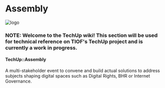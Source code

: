 # Assembly

![logo](https://user-images.githubusercontent.com/9198668/103220584-8fe60480-495b-11eb-91c8-80ccb27aef16.png)

### NOTE: Welcome to the TechUp wiki! This section will be used for technical reference on TIOF's TechUp project and is currently a work in progress.

#### TechUp::Assembly

A multi-stakeholder event to convene and build actual solutions to address subjects shaping digital spaces such as Digital Rights, BHR or Internet Governance.
